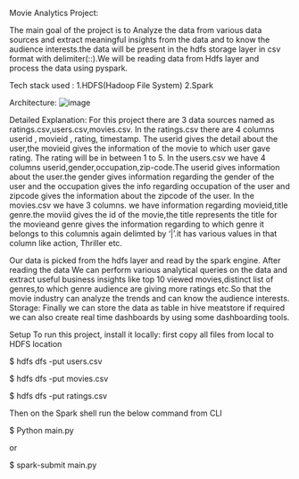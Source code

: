 Movie Analytics Project:

The main goal of the project is to Analyze the data from various data sources and extract meaningful insights from the data and to know the audience interests.the data will be present in the hdfs storage layer in csv format with delimiter(::).We will be reading data from Hdfs layer and process the data using pyspark.

Tech stack used :
1.HDFS(Hadoop File System)
2.Spark

Architecture:
![image](https://user-images.githubusercontent.com/64748921/223407219-56726e51-0308-48f3-8a7d-df62253ab9e3.png)


Detailed  Explanation:
For this project there are 3 data sources named as ratings.csv,users.csv,movies.csv.
In the ratings.csv there are 4 columns userid , movieid , rating, timestamp. The userid gives the detail about the user,the movieid gives the information of the movie to which user gave rating. The rating will be in between 1 to 5. 
In the users.csv we have 4 columns userid,gender,occupation,zip-code.The userid gives information about the user.the gender gives information regarding the gender of the user and the occupation gives the info regarding occupation of the user and zipcode gives the information about the zipcode of the user.
In the movies.csv we have 3 columns. we have information regarding movieid,title genre.the moviid gives the id of the movie,the title represents the title for the movieand genre gives the information regarding to which genre it belongs to  this columnis again delimted by ‘|’.it has various values in that column like action, Thriller etc.

Our data is picked from the hdfs layer and read by the spark engine. After reading the data We can perform various analytical queries on the data and extract useful business insights like top 10 viewed movies,distinct list of genres,to which genre audience are giving more ratings etc.So that the movie industry can analyze the trends and can know the audience interests. 
Storage:
Finally we can store the data as table in hive meatstore if required we can also create real time dashboards by using some dashboarding tools.


Setup
To run this project, install it locally: first copy all files from local to HDFS location

$ hdfs dfs -put users.csv 

$ hdfs dfs -put movies.csv 

$ hdfs dfs -put ratings.csv 

Then on the Spark shell run the below command from CLI

$ Python main.py

or

$ spark-submit main.py

